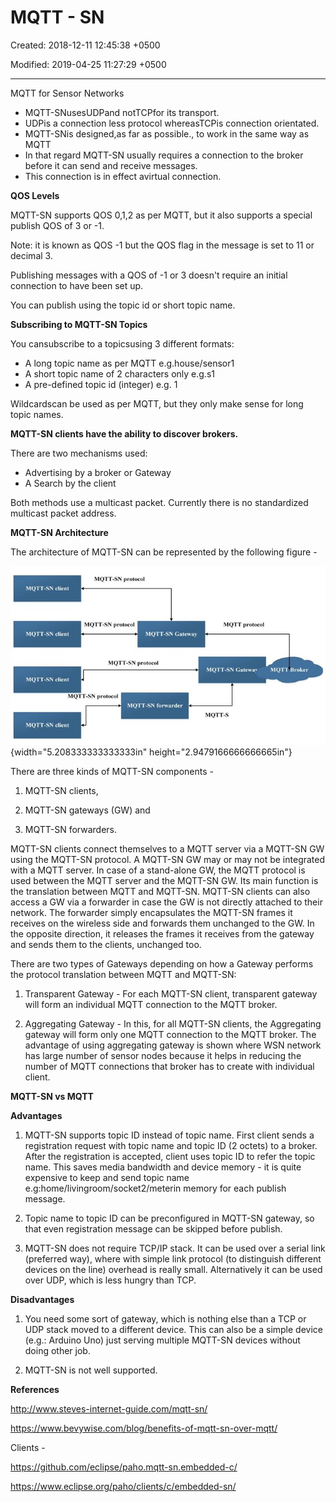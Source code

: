# MQTT - SN

Created: 2018-12-11 12:45:38 +0500

Modified: 2019-04-25 11:27:29 +0500

---

MQTT for Sensor Networks
-   MQTT-SNusesUDPand notTCPfor its transport.
-   UDPis a connection less protocol whereasTCPis connection orientated.
-   MQTT-SNis designed,as far as possible., to work in the same way as MQTT
-   In that regard MQTT-SN usually requires a connection to the broker before it can send and receive messages.
-   This connection is in effect avirtual connection.



**QOS Levels**

MQTT-SN supports QOS 0,1,2 as per MQTT, but it also supports a special publish QOS of 3 or -1.

Note: it is known as QOS -1 but the QOS flag in the message is set to 11 or decimal 3.

Publishing messages with a QOS of -1 or 3 doesn't require an initial connection to have been set up.

You can publish using the topic id or short topic name.



**Subscribing to MQTT-SN Topics**

You cansubscribe to a topicsusing 3 different formats:
-   A long topic name as per MQTT e.g.house/sensor1
-   A short topic name of 2 characters only e.g.s1
-   A pre-defined topic id (integer) e.g. 1

Wildcardscan be used as per MQTT, but they only make sense for long topic names.



**MQTT-SN clients have the ability to discover brokers.**

There are two mechanisms used:
-   Advertising by a broker or Gateway
-   A Search by the client

Both methods use a multicast packet. Currently there is no standardized multicast packet address.



**MQTT-SN Architecture**



The architecture of MQTT-SN can be represented by the following figure -



![MQTT-SN Architecture](media/MQTT---SN-image1.jpg){width="5.208333333333333in" height="2.9479166666666665in"}



There are three kinds of MQTT-SN components -

1.  MQTT-SN clients,

2.  MQTT-SN gateways (GW) and

3.  MQTT-SN forwarders.



MQTT-SN clients connect themselves to a MQTT server via a MQTT-SN GW using the MQTT-SN protocol. A MQTT-SN GW may or may not be integrated with a MQTT server. In case of a stand-alone GW, the MQTT protocol is used between the MQTT server and the MQTT-SN GW. Its main function is the translation between MQTT and MQTT-SN. MQTT-SN clients can also access a GW via a forwarder in case the GW is not directly attached to their network. The forwarder simply encapsulates the MQTT-SN frames it receives on the wireless side and forwards them unchanged to the GW. In the opposite direction, it releases the frames it receives from the gateway and sends them to the clients, unchanged too.



There are two types of Gateways depending on how a Gateway performs the protocol translation between MQTT and MQTT-SN:



1.  Transparent Gateway - For each MQTT-SN client, transparent gateway will form an individual MQTT connection to the MQTT broker.

2.  Aggregating Gateway - In this, for all MQTT-SN clients, the Aggregating gateway will form only one MQTT connection to the MQTT broker. The advantage of using aggregating gateway is shown where WSN network has large number of sensor nodes because it helps in reducing the number of MQTT connections that broker has to create with individual client.



**MQTT-SN vs MQTT**

**Advantages**

1.  MQTT-SN supports topic ID instead of topic name. First client sends a registration request with topic name and topic ID (2 octets) to a broker. After the registration is accepted, client uses topic ID to refer the topic name. This saves media bandwidth and device memory - it is quite expensive to keep and send topic name e.g:home/livingroom/socket2/meterin memory for each publish message.

2.  Topic name to topic ID can be preconfigured in MQTT-SN gateway, so that even registration message can be skipped before publish.

3.  MQTT-SN does not require TCP/IP stack. It can be used over a serial link (preferred way), where with simple link protocol (to distinguish different devices on the line) overhead is really small. Alternatively it can be used over UDP, which is less hungry than TCP.

**Disadvantages**

1.  You need some sort of gateway, which is nothing else than a TCP or UDP stack moved to a different device. This can also be a simple device (e.g.: Arduino Uno) just serving multiple MQTT-SN devices without doing other job.

2.  MQTT-SN is not well supported.



**References**

<http://www.steves-internet-guide.com/mqtt-sn/>

<https://www.bevywise.com/blog/benefits-of-mqtt-sn-over-mqtt/>



Clients -

<https://github.com/eclipse/paho.mqtt-sn.embedded-c/>

<https://www.eclipse.org/paho/clients/c/embedded-sn/>

